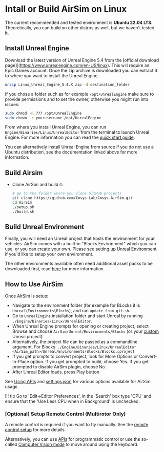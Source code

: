 # Intall or Build AirSim on Linux

The current recommended and tested environment is **Ubuntu 22.04 LTS**. Theoretically, you can build on other distros as well, but we haven't tested it.


## Install Unreal Engine
Download the latest version of Unreal Engine 5.4 from the [official download page]](https://www.unrealengine.com/en-US/linux). 
This will require an Epic Games account. Once the zip archive is downloaded you can extract it to where you want to install the Unreal Engine.
```bash
unzip Linux_Unreal_Engine_5.4.X.zip -d destination_folder
```
If you chose a folder such as for example `/opt/UnrealEngine` make sure to provide permissions and to set the owner, otherwise you might run into issues:
```bash
sudo chmod -R 777 /opt/UnrealEngine
sudo chown -r yourusername /opt/UnrealEngine
```
From where you install Unreal Engine, you can run `Engine/Binaries/Linux/UnrealEditor` from the terminal to launch Unreal Engine.
For more information you can read the [quick start guide](https://dev.epicgames.com/documentation/en-us/unreal-engine/linux-development-quickstart-for-unreal-engine?application_version=5.4).

You can alternatively install Unreal Engine from source if you do not use a Ubuntu distribution, see the documentation linked above for more information. 

## Build Airsim
- Clone AirSim and build it:
   ```bash
   # go to the folder where you clone GitHub projects
   git clone https://github.com/Cosys-Lab/Cosys-AirSim.git
   cd AirSim
   ./setup.sh
   ./build.sh
   ```

## Build Unreal Environment

Finally, you will need an Unreal project that hosts the environment for your vehicles. AirSim comes with a built-in "Blocks Environment" which you can use, or you can create your own. Please see [setting up Unreal Environment](unreal_proj.md) if you'd like to setup your own environment.

The other environments available often need additional asset packs to be downloaded first, read [here](environments.md) for more information.

## How to Use AirSim

Once AirSim is setup:
- Navigate to the environment folder (for example for BLocks it is `Unreal\Environments\Blocks`), and run `update_from_git.sh`.
- Go to `UnrealEngine` installation folder and start Unreal by running `./Engine/Binaries/Linux/UnrealEditor`.
- When Unreal Engine prompts for opening or creating project, select Browse and choose `AirSim/Unreal/Environments/Blocks` (or your [custom](unreal_custenv.md) Unreal project).
- Alternatively, the project file can be passed as a commandline argument. For Blocks: `./Engine/Binaries/Linux/UnrealEditor <AirSim_path>/Unreal/Environments/Blocks/Blocks.uproject`
- If you get prompts to convert project, look for More Options or Convert-In-Place option. If you get prompted to build, choose Yes. If you get prompted to disable AirSim plugin, choose No.
- After Unreal Editor loads, press Play button.

See [Using APIs](apis.md) and [settings.json](settings.md) for various options available for AirSim usage.

!!! tip
Go to 'Edit->Editor Preferences', in the 'Search' box type 'CPU' and ensure that the 'Use Less CPU when in Background' is unchecked.

### [Optional] Setup Remote Control (Multirotor Only)

A remote control is required if you want to fly manually. See the [remote control setup](remote_control.md) for more details.

Alternatively, you can use [APIs](apis.md) for programmatic control or use the so-called [Computer Vision mode](image_apis.md) to move around using the keyboard.
